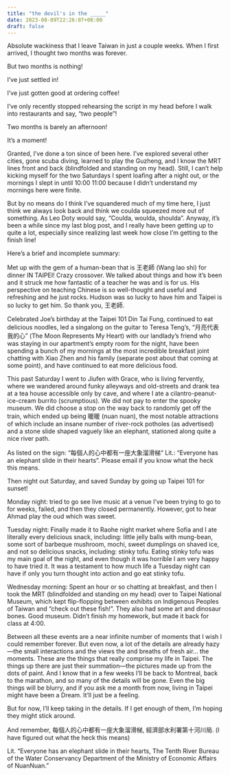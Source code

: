 ```yaml
---
title: "the devil's in the _____"
date: 2023-08-09T22:26:07+08:00
draft: false
---
```


Absolute wackiness that I leave Taiwan in just a couple weeks. When I 
first arrived, I thought two months was forever. 

But two months is nothing!

I’ve just settled in!

I’ve just gotten good at ordering coffee! 

I’ve only recently stopped rehearsing the script in my head before I walk into restaurants and say, “two people”! 

Two months is barely an afternoon!

It’s a moment! 

Granted, I’ve done a ton since of been here. I’ve explored several other 
cities, gone scuba diving, learned to play the Guzheng, and I know the MRT 
lines front and back (blindfolded and  standing on my head). Still, I 
can’t help kicking myself for the two Saturdays I spent loafing after a 
night out, or the mornings I slept in until 10:00 11:00 because I didn’t 
understand my mornings here were finite. 

But by no means do I think I’ve squandered much of my time here, I just 
think we always look back and think we coulda squeezed more out of 
something. As Leo Doty would say, “Coulda, woulda, shoulda”.  Anyway, it’s 
been a while since my last blog post, and I really have been getting up to 
quite a lot, especially since realizing last week how close I’m getting to 
the finish line!

Here’s a brief and incomplete summary:

Met up with the gem of a human-bean that is 王老師 (Wang lao shi) for 
dinner IN TAIPEI! Crazy crossover. We talked about things and how it’s 
been and it struck me how fantastic of a teacher he was and is for us. His 
perspective on teaching Chinese is so well-thought and useful and 
refreshing and he just rocks. Hudson was so lucky to have him and Taipei 
is so lucky to get him. So thank you, 王老師.

Celebrated Joe’s birthday at the Taipei 101 Din Tai Fung, continued to eat 
delicious noodles, led a singalong on the guitar to Teresa Teng’s, 
“月亮代表我的心” (The Moon Represents My Heart) with our landlady’s friend 
who was staying in our apartment’s empty room for the night, have been 
spending a bunch of my mornings at the most incredible breakfast joint 
chatting with Xiao Zhen and his family (separate post about that coming at 
some point), and have continued to eat more delicious food. 

This past Saturday I went to Jiufen with Grace, who is living fervently, 
where we wandered around funky alleyways and old-streets and drank tea at 
a tea house accessible only by cave, and where I ate a 
cilantro-peanut-ice-cream burrito (scrumptious). We did not pay to enter 
the spooky museum. We did choose a stop on the way back to randomly get 
off the train, which ended up being 暖暖 (nuan nuan), the most notable 
attractions of which include an insane number of river-rock potholes (as 
advertised) and a stone slide shaped vaguely like an elephant, stationed 
along quite a nice river path.

As listed on the sign: “每個人的心中都有一座大象溜滑梯“
Lit.: “Everyone has an elephant slide in their hearts”. Please email if you know what the heck this means.

Then night out Saturday, and saved Sunday by going up Taipei 101 for sunset! 

Monday night: tried to go see live music at a venue I’ve been trying to go 
to for weeks, failed, and then they closed permanently. However, got to 
hear Ahmad play the oud which was sweet. 

Tuesday night: Finally made it to Raohe night market where Sofia and I ate 
literally every delicious snack, including: little jelly balls with 
mung-bean, some sort of barbeque mushroom, mochi, sweet dumplings on 
shaved ice, and not so delicious snacks, including: stinky tofu. Eating 
stinky tofu was my main goal of the night, and even though it was horrible 
I am very happy to have tried it. It was a testament to how much life a 
Tuesday night can have if only you turn thought into action and go eat 
stinky tofu.  

Wednesday morning: Spent an hour or so chatting at breakfast, and then I 
took the MRT (blindfolded and standing on my head) over to Taipei National 
Museum, which kept flip-flopping between exhibits on Indigenous Peoples of 
Taiwan and “check out these fish!”. They also had some art and dinosaur 
bones. Good museum. Didn’t finish my homework, but made it back for class 
at 4:00. 

Between all these events are a near infinite number of moments that I wish 
I could remember forever. But even now, a lot of the details are already 
hazy—the small interactions and the views the and breaths of fresh air... 
the moments. These are the things that really comprise my life in Taipei. 
The things up there are just their summation—the pictures made up from the 
dots of paint. And I know that in a few weeks I’ll be back to Montreal, 
back to the marathon, and so many of the details will be gone. Even the 
big things will be blurry, and if you ask me a month from now, living in 
Taipei might have been a Dream. It’ll just be a feeling. 

But for now, I’ll keep taking in the details. If I get enough of them, I’m 
hoping they might stick around. 


And remember, 每個人的心中都有一座大象溜滑梯, 經濟部水利署第十河川局. (I 
have figured out what the heck this means)

Lit. “Everyone has an elephant slide in their hearts, The Tenth River 
Bureau of the Water Conservancy Department of the Ministry of Economic 
Affairs of NuanNuan.” 
